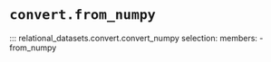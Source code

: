 # `convert.from_numpy`

::: relational_datasets.convert.convert_numpy
    selection:
      members:
        - from_numpy
